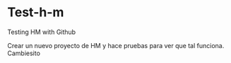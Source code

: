 # Test-h-m
Testing HM with Github

Crear un nuevo proyecto de HM y hace pruebas para ver que tal funciona.
Cambiesito
